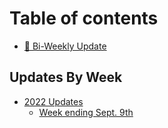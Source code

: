 # Table of contents

* [📡 Bi-Weekly Update](README.md)

## Updates By Week

* [2022 Updates](updates-by-week/2022-updates/README.md)
  * [Week ending Sept. 9th](updates-by-week/2022-updates/week-ending-sept.-9th.md)
